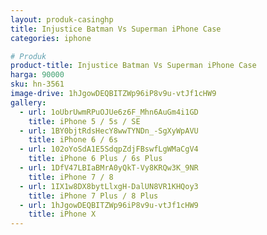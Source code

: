 ```yaml
---
layout: produk-casinghp
title: Injustice Batman Vs Superman iPhone Case
categories: iphone

# Produk
product-title: Injustice Batman Vs Superman iPhone Case
harga: 90000
sku: hn-3561
image-drive: 1hJgowDEQBITZWp96iP8v9u-vtJf1cHW9
gallery:
  - url: 1oUbrUwmRPuOJUe6z6F_Mhn6AuGm4i1GD
    title: iPhone 5 / 5s / SE
  - url: 1BY0bjtRdsHecY8wwTYNDn_-SgXyWpAVU
    title: iPhone 6 / 6s
  - url: 102oYoSdA1E5SdqpZdjFBswfLgWMaCgV4
    title: iPhone 6 Plus / 6s Plus
  - url: 1DfV47LBIaBMrA0yQkT-Vy8KRQw3K_9NR
    title: iPhone 7 / 8
  - url: 1IX1w8DX8bytLlxgH-DalUN8VR1KHQoy3
    title: iPhone 7 Plus / 8 Plus
  - url: 1hJgowDEQBITZWp96iP8v9u-vtJf1cHW9
    title: iPhone X
---
```

